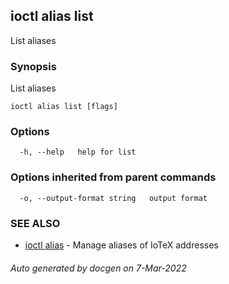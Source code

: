 ## ioctl alias list

List aliases

### Synopsis

List aliases

```
ioctl alias list [flags]
```

### Options

```
  -h, --help   help for list
```

### Options inherited from parent commands

```
  -o, --output-format string   output format
```

### SEE ALSO

* [ioctl alias](ioctl_alias.md)	 - Manage aliases of IoTeX addresses

###### Auto generated by docgen on 7-Mar-2022
